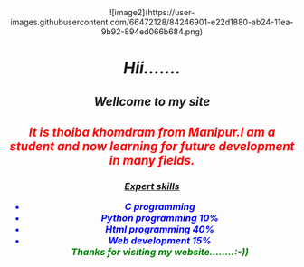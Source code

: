 <center>![image2](https://user-images.githubusercontent.com/66472128/84246901-e22d1880-ab24-11ea-9b92-894ed066b684.png)</center>
<html>
 <body>
  <center>
 <i>  <h1>Hii…….</h1><h2>Wellcome to my site</h2>
  
  
  
  
  
  
<font color="red"><h2>It is thoiba khomdram from Manipur.I am a student and now  learning for future development in many fields.</h2>
</font><b><h3><u>Expert skills<br></u>
 <ul type="disc">
<font color="blue">

 <li>C  programming 
  <br>
 
<li>Python programming
 10%
 <br>
<li>Html programming
 40%
 <br>
<li>Web development
 15%
 <br>
<font color="green"><i>Thanks for visiting my website……..:-))</i></font>

